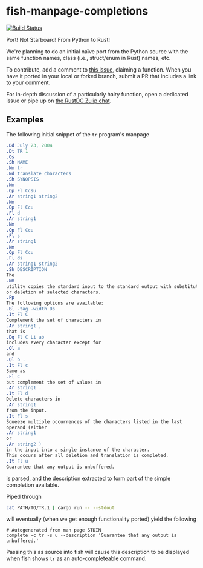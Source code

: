 fish-manpage-completions
========================

[![Build Status](https://travis-ci.com/rust-dc/fish-manpage-completions.svg?branch=master)](https://travis-ci.com/rust-dc/fish-manpage-completions)

Port! Not Starboard! From Python to Rust!

We're planning to do an initial naïve port from the Python source with the same
function names, class (i.e., struct/enum in Rust) names, etc.

To contribute, add a comment to
[this issue](https://github.com/rust-dc/fish-manpage-completions/issues/2), claiming a
function. When you have it ported in your local or forked branch, submit a PR
that includes a link to your comment.

For in-depth discussion of a particularly hairy function, open a dedicated issue
or pipe up on [the RustDC Zulip chat](https://rust-dc.zulipchat.com/).

Examples
--------

The following initial snippet of the `tr` program's manpage

```roff
.Dd July 23, 2004
.Dt TR 1
.Os
.Sh NAME
.Nm tr
.Nd translate characters
.Sh SYNOPSIS
.Nm
.Op Fl Ccsu
.Ar string1 string2
.Nm
.Op Fl Ccu
.Fl d
.Ar string1
.Nm
.Op Fl Ccu
.Fl s
.Ar string1
.Nm
.Op Fl Ccu
.Fl ds
.Ar string1 string2
.Sh DESCRIPTION
The
.Nm
utility copies the standard input to the standard output with substitution
or deletion of selected characters.
.Pp
The following options are available:
.Bl -tag -width Ds
.It Fl C
Complement the set of characters in
.Ar string1 ,
that is
.Dq Fl C Li ab
includes every character except for
.Ql a
and
.Ql b .
.It Fl c
Same as
.Fl C
but complement the set of values in
.Ar string1 .
.It Fl d
Delete characters in
.Ar string1
from the input.
.It Fl s
Squeeze multiple occurrences of the characters listed in the last
operand (either
.Ar string1
or
.Ar string2 )
in the input into a single instance of the character.
This occurs after all deletion and translation is completed.
.It Fl u
Guarantee that any output is unbuffered.
```

is parsed, and the description extracted to form part of the simple completion
available.

Piped through

```sh
cat PATH/TO/TR.1 | cargo run -- --stdout
```

will eventually (when we get enough functionality ported) yield the following

```fish
# Autogenerated from man page STDIN
complete -c tr -s u --description 'Guarantee that any output is unbuffered.'

```

Passing this as source into fish will cause this description to be displayed
when fish shows `tr` as an auto-completeable command.
